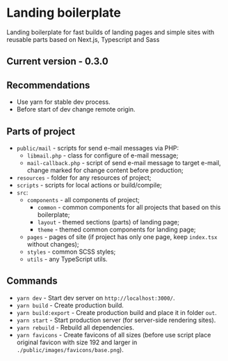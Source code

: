 # Landing boilerplate

Landing boilerplate for fast builds of landing pages and simple sites with reusable parts based on Next.js, Typescript and Sass

## Current version - 0.3.0

## Recommendations

- Use yarn for stable dev process.
- Before start of dev change remote origin.
## Parts of project

- `public/mail` - scripts for send e-mail messages via PHP:
  - `libmail.php` - class for configure of e-mail message;
  - `mail-callback.php` - script of send e-mail message to target e-mail, change marked for change content before production;
- `resources` - folder for any resources of project;
- `scripts` - scripts for local actions or build/compile;
- `src`:
  - `components` - all components of project;
    - `common` - common components for all projects that based on this boilerplate;
    - `layout` - themed sections (parts) of landing page;
    - `theme` - themed common components for landing page;
  - `pages` - pages of site (if project has only one page, keep `index.tsx` without changes);
  - `styles` - common SCSS styles;
  - `utils` - any TypeScript utils.

## Commands

- `yarn dev` - Start dev server on `http://localhost:3000/`.
- `yarn build` - Create production build.
- `yarn build:export` - Create production build and place it in folder `out`.
- `yarn start` - Start production server (for server-side rendering sites).
- `yarn rebuild` - Rebuild all dependencies.
- `yarn favicons` - Create favicons of all sizes (before use script place original favicon with size 192 and larger in `./public/images/favicons/base.png`).
